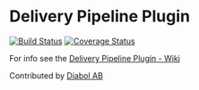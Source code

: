 Delivery Pipeline Plugin
========================

[![Build Status](https://travis-ci.org/Diabol/delivery-pipeline-plugin.png)](https://travis-ci.org/Diabol/delivery-pipeline-plugin)
[![Coverage Status](https://coveralls.io/repos/Diabol/delivery-pipeline-plugin/badge.png?branch=master)](https://coveralls.io/r/Diabol/delivery-pipeline-plugin?branch=master)

For info see the [Delivery Pipeline Plugin - Wiki](https://wiki.jenkins-ci.org/display/JENKINS/Delivery+Pipeline+Plugin)

Contributed by [Diabol AB](http://www.diabol.se)
